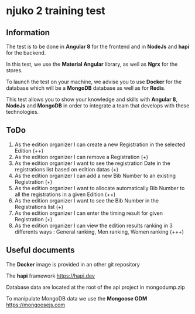 # njuko 2 training test

## Information

The test is to be done in **Angular 8** for the frontend and in **NodeJs** and **hapi** for the backend.

In this test, we use the **Material Angular** library, as well as **Ngrx** for the stores.

To launch the test on your machine, we advise you to use **Docker** for the database which will be a **MongoDB** database as well as for **Redis**.

This test allows you to show your knowledge and skills with **Angular 8**, **NodeJs** and **MongoDB** in order to integrate a team that develops with these technologies.

## ToDo

1. As the edition organizer I can create a new Registration in the selected Edition (++)
2. As the edition organizer I can remove a Registration (+)
3. As the edition organizer I want to see the registration Date in the registrations list based on edition datas (+)
4. As the edition organizer I can add a new Bib Number to an existing Registration (+)
5. As the edition organizer I want to allocate automatically Bib Number to all the registrations in a given Edition (++)
6. As the edition organizer I want to see the Bib Number in the Registrations list (+)
7. As the edition organizer I can enter the timing result for given Registration (+)
8. As the edition organizer I can view the edition results ranking in 3 differents ways : General ranking, Men ranking, Women ranking (+++)

## Useful documents

The **Docker** image is provided in an other git repository

The **hapi** framework https://hapi.dev

Database data are located at the root of the api project in mongodump.zip

To manipulate MongoDB data we use the **Mongoose ODM** https://mongoosejs.com
